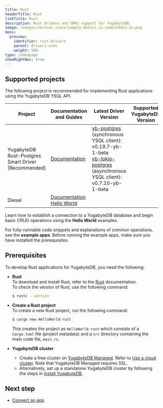 ```yaml
---
title: Rust
headerTitle: Rust
linkTitle: Rust
description: Rust Drivers and ORMs support for YugabyteDB.
image: /images/section_icons/sample-data/s_s1-sampledata-3x.png
menu:
  preview:
    identifier: rust-drivers
    parent: drivers-orms
    weight: 580
type: indexpage
showRightNav: true
---
```


## Supported projects

The following project is recommended for implementing Rust applications using the YugabyteDB YSQL API.

| Project | Documentation and Guides | Latest Driver Version | Supported YugabyteDB Version | Example Apps |
| ------- | ------------------------ | --------------------- | ---------------------------- | ------------ |
| YugabyteDB Rust-Postgres Smart Driver [Recommended] | [Documentation](yb-rust-postgres/) | [yb-postgres](https://crates.io/crates/yb-postgres) (synchronous YSQL client): v0.19.7-yb-1-beta <br/> [yb-tokio-postgres](https://crates.io/crates/yb-tokio-postgres) (asynchronous YSQL client): v0.7.10-yb-1-beta |
| Diesel | [Documentation](diesel/) <br/> [Hello World](../orms/rust/ysql-diesel/) | | |[Diesel app](https://github.com/YugabyteDB-Samples/orm-examples/tree/master/rust/diesel) |

Learn how to establish a connection to a YugabyteDB database and begin basic CRUD operations using the **Hello World** examples.

For fully-runnable code snippets and explanations of common operations, see the **example apps**. Before running the example apps, make sure you have installed the prerequisites.

## Prerequisites

To develop Rust applications for YugabyteDB, you need the following:

- **Rust**\
  To download and install Rust, refer to the [Rust](https://doc.rust-lang.org/cargo/getting-started/installation.html) documentation.\
  To check the version of Rust, use the following command:

  ```sh
  $ rustc --version
  ```

- **Create a Rust project**\
  To create a new Rust project, run the following command:

  ```sh
  $ cargo new HelloWorld-rust
  ```

  This creates the project as `HelloWorld-rust` which consists of a `Cargo.toml` file (project metadata) and a `src` directory containing the main code file, `main.rs`.

- **YugabyteDB cluster**
  - Create a free cluster on [YugabyteDB Managed](https://www.yugabyte.com/cloud/). Refer to [Use a cloud cluster](../../quick-start-yugabytedb-managed/). Note that YugabyteDB Managed requires SSL.
  - Alternatively, set up a standalone YugabyteDB cluster by following the steps in [Install YugabyteDB](../../quick-start/).

## Next step

- [Connect an app](yb-rust-postgres/)
